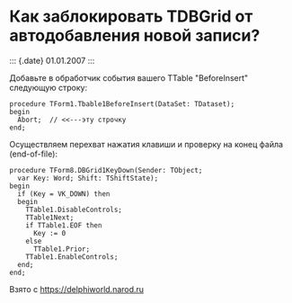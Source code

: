 Как заблокировать TDBGrid от автодобавления новой записи?
=========================================================

::: {.date}
01.01.2007
:::

Добавьте в обработчик события вашего TTable \"BeforeInsert\" следующую
строку:

    procedure TForm1.Tbable1BeforeInsert(DataSet: TDataset);
    begin
      Abort;  // <<---эту строчку
    end;

Осуществляем перехват нажатия клавиши и проверку на конец файла
(end-of-file):

    procedure TForm8.DBGrid1KeyDown(Sender: TObject;
      var Key: Word; Shift: TShiftState);
    begin
      if (Key = VK_DOWN) then
      begin
        TTable1.DisableControls;
        TTable1Next;
        if TTable1.EOF then
          Key := 0
        else
          TTable1.Prior;
        TTable1.EnableControls;
      end;
    end;

Взято с <https://delphiworld.narod.ru>
